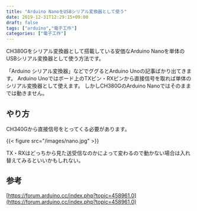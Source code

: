 ```yaml
---
title: "Arduino NanoをUSBシリアル変換器として使う"
date: 2019-12-31T12:29:15+09:00
draft: false
tags: ["arduino","電子工作"]
categories: ["電子工作"]
---
```


CH380Gをシリアル変換器として搭載している安価なArduino Nanoを単体のUSBシリアル変換器として使う方法です。

「Arduino シリアル変換器」などでググるとArduino Unoの記事ばかり出てきます。
Arduino Unoではボード上のTXピン・RXピンから直接信号を取れば単体のシリアル変換器として使えます。
しかしCH380GのArduino Nanoではそのままでは動きません。

## やり方

CH340Gから直接信号をとってくる必要があります。

{{< figure src="/images/nano.jpg" >}}

TX・RXはどっちから見た送受信なのかによって変わるので動かない場合は入れ替えてみるといいかもしれない。

## 参考
[https://forum.arduino.cc/index.php?topic=458961.0](https://forum.arduino.cc/index.php?topic=458961.0)



